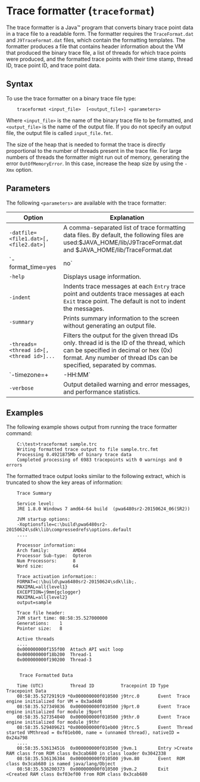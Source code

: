 <!--
* Copyright (c) 2017, 2018 IBM Corp. and others
*
* This program and the accompanying materials are made
* available under the terms of the Eclipse Public License 2.0
* which accompanies this distribution and is available at
* https://www.eclipse.org/legal/epl-2.0/ or the Apache
* License, Version 2.0 which accompanies this distribution and
* is available at https://www.apache.org/licenses/LICENSE-2.0.
*
* This Source Code may also be made available under the
* following Secondary Licenses when the conditions for such
* availability set forth in the Eclipse Public License, v. 2.0
* are satisfied: GNU General Public License, version 2 with
* the GNU Classpath Exception [1] and GNU General Public
* License, version 2 with the OpenJDK Assembly Exception [2].
*
* [1] https://www.gnu.org/software/classpath/license.html
* [2] http://openjdk.java.net/legal/assembly-exception.html
*
* SPDX-License-Identifier: EPL-2.0 OR Apache-2.0 OR GPL-2.0 WITH
* Classpath-exception-2.0 OR LicenseRef-GPL-2.0 WITH Assembly-exception
-->

# Trace formatter (`traceformat`)


The trace formatter is a Java&trade; program that converts binary trace point data in a trace file to a readable form. The formatter requires the `TraceFormat.dat` and `J9TraceFormat.dat` files, which contain the formatting templates. The formatter produces a file that contains header information about the VM that produced the binary trace file, a list of threads for which trace points were produced, and the formatted trace points with their time stamp, thread ID, trace point ID, and trace point data.

## Syntax

To use the trace formatter on a binary trace file type:

        traceformat <input_file>  [<output_file>] <parameters>

Where `<input_file>` is the name of the binary trace file to be formatted, and `<output_file>` is the name of the output file. If you do not specify an output file, the output file is called `input_file.fmt`.

The size of the heap that is needed to format the trace is directly proportional to the number of threads present in the trace file. For large numbers of threads the formatter might run out of memory, generating the error `OutOfMemoryError`. In this case, increase the heap size by using the `-Xmx` option.

## Parameters

The following `<parameters>` are available with the trace formatter:

|  Option                                  | Explanation                                                                                                               |
|------------------------------------------|---------------------------------------------------------------------------------------------------------------------------|
| `-datfile=<file1.dat>[,<file2.dat>]`     | A comma-separated list of trace formatting data files. By default, the following files are used:$JAVA_HOME/lib/J9TraceFormat.dat and $JAVA_HOME/lib/TraceFormat.dat |
| `-format_time=yes|no`                    | Specifies whether to format the time stamps into human readable form. The default is `yes`.                               |
| `-help`                                  | Displays usage information.                                                                                               |
| `-indent`                                | Indents trace messages at each `Entry` trace point and outdents trace messages at each `Exit` trace point. The default is not to indent the messages. |
| `-summary`                               | Prints summary information to the screen without generating an output file.                                               |
| `-threads=<thread id>[,<thread id>]...`  | Filters the output for the given thread IDs only. thread id is the ID of the thread, which can be specified in decimal or hex (0x) format. Any number of thread IDs can be specified, separated by commas. |
| `-timezone=+|-HH:MM`                     | Specifies the offset from UTC, as positive or negative hours and minutes, to apply when formatting time stamps.           |
| `-verbose`                               | Output detailed warning and error messages, and performance statistics.                                                   |

## Examples

The following example shows output from running the trace formatter command:

```
    C:\test>traceformat sample.trc
    Writing formatted trace output to file sample.trc.fmt
    Processing 0.4921875Mb of binary trace data
    Completed processing of 6983 tracepoints with 0 warnings and 0 errors
```

The formatted trace output looks similar to the following extract, which is truncated to show the key areas of information:

```
    Trace Summary

    Service level:
    JRE 1.8.0 Windows 7 amd64-64 build  (pwa6480sr2-20150624_06(SR2))

    JVM startup options:
    -Xoptionsfile=c:\build\pwa6480sr2-20150624\sdk\lib\compressedrefs\options.default
    ....

    Processor information:
    Arch family:         AMD64
    Processor Sub-type:  Opteron
    Num Processors:      8
    Word size:           64

    Trace activation information::
    FORMAT=c:\build\pwa6480sr2-20150624\sdk\lib;.
    MAXIMAL=all{level1}
    EXCEPTION=j9mm{gclogger}
    MAXIMAL=all{level2}
    output=sample

    Trace file header:
    JVM start time: 08:58:35.527000000
    Generations:    1
    Pointer size:   8

    Active threads
    ....
    0x000000000f155f00  Attach API wait loop
    0x000000000f18b200  Thread-1
    0x000000000f190200  Thread-3


     Trace Formatted Data

    Time (UTC)          Thread ID          Tracepoint ID Type   Tracepoint Data
    08:58:35.527291919 *0x000000000f010500 j9trc.0       Event  Trace engine initialized for VM = 0x3ad4d0
    08:58:35.527349836  0x000000000f010500 j9prt.0       Event  Trace engine initialized for module j9port
    08:58:35.527354040  0x000000000f010500 j9thr.0       Event  Trace engine initialized for module j9thr
    08:58:35.529409621 *0x000000000f01eb00 j9trc.5       Event  Thread started VMthread = 0xf01eb00, name = (unnamed thread), nativeID = 0x24a798
    ....
    08:58:35.536134516  0x000000000f010500 j9vm.1        Entry >Create RAM class from ROM class 0x3cab680 in class loader 0x3042338
    08:58:35.536136384  0x000000000f010500 j9vm.80       Event  ROM class 0x3cab680 is named java/lang/Object
    08:58:35.536200373  0x000000000f010500 j9vm.2        Exit  <Created RAM class 0xf03ef00 from ROM class 0x3cab680
```

<!-- ==== END OF TOPIC ==== xss.md ==== -->
